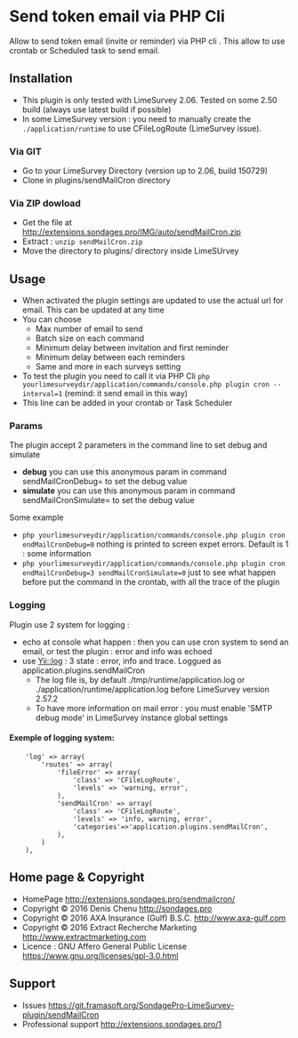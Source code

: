 # Send token email via PHP Cli
Allow to send token email (invite or reminder) via PHP cli . This allow to use crontab or Scheduled task to send email.

## Installation

- This plugin is only tested with LimeSurvey 2.06. Tested on some 2.50 build (always use latest build if possible)
- In some LimeSurvey version : you need to manually create the `./application/runtime` to use CFileLogRoute (LimeSurvey issue).

### Via GIT
- Go to your LimeSurvey Directory (version up to 2.06, build 150729)
- Clone in plugins/sendMailCron directory

### Via ZIP dowload
- Get the file at http://extensions.sondages.pro/IMG/auto/sendMailCron.zip
- Extract : `unzip sendMailCron.zip`
- Move the directory to plugins/ directory inside LimeSUrvey

## Usage

- When activated the plugin settings are updated to use the actual url for email. This can be updated at any time
- You can choose
  - Max number of email to send
  - Batch size on each command
  - Minimum delay between invitation and first reminder
  - Minimum delay between each reminders
  - Same and more in each surveys setting
- To test the plugin you need to call it via PHP Cli `php yourlimesurveydir/application/commands/console.php plugin cron --interval=1` (remind: it send email in this way)
- This line can be added in your crontab or Task Scheduler

### Params

The plugin accept 2 parameters in the command line to set debug and simulate

- **debug** you can use this anonymous param in command sendMailCronDebug= to set the debug value
- **simulate** you can use this anonymous param in command sendMailCronSimulate= to set the debug value

Some example

- `php yourlimesurveydir/application/commands/console.php plugin cron endMailCronDebug=0` nothing is printed to screen expet errors. Default is 1 : some information
- `php yourlimesurveydir/application/commands/console.php plugin cron endMailCronDebug=3 sendMailCronSimulate=0` just to see what happen before put the command in the crontab, with all the trace of the plugin

### Logging
Plugin use 2 system for logging :
- echo at console what happen : then you can use cron system to send an email, or test the plugin : error and info was echoed
- use [Yii::log](http://www.yiiframework.com/doc/guide/1.1/en/topics.logging) : 3 state : error, info and trace. Loggued as application.plugins.sendMailCron
  - The log file is, by default ./tmp/runtime/application.log or ./application/runtime/application.log before LimeSurvey version 2.57.2
  - To have more information on mail error : you must enable 'SMTP debug mode' in LimeSurvey instance global settings

#### Exemple of logging system:

  ````
      'log' => array(
          'routes' => array(
              'fileError' => array(
                  'class' => 'CFileLogRoute',
                  'levels' => 'warning, error',
              ),
              'sendMailCron' => array(
                  'class' => 'CFileLogRoute',
                  'levels' => 'info, warning, error',
                  'categories'=>'application.plugins.sendMailCron',
              ),
          )
      ),
  ````



## Home page & Copyright
- HomePage <http://extensions.sondages.pro/sendmailcron/>
- Copyright © 2016 Denis Chenu <http://sondages.pro>
- Copyright © 2016 AXA Insurance (Gulf) B.S.C. <http://www.axa-gulf.com>
- Copyright © 2016 Extract Recherche Marketing <http://www.extractmarketing.com>
- Licence : GNU Affero General Public License <https://www.gnu.org/licenses/gpl-3.0.html>

## Support
- Issues <https://git.framasoft.org/SondagePro-LimeSurvey-plugin/sendMailCron>
- Professional support <http://extensions.sondages.pro/1>
